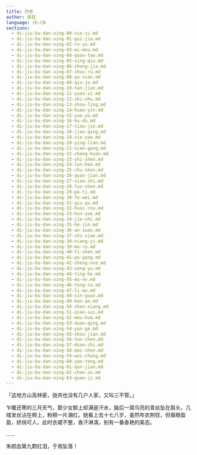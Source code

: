 ```yaml
---
title: 丹杏
author: 紫狂
language: zh-CN
sections:
  - di-jiu-bu-dan-xing-00-xie-zi.md
  - di-jiu-bu-dan-xing-01-gui-jia.md
  - di-jiu-bu-dan-xing-02-ru-yu.md
  - di-jiu-bu-dan-xing-03-mi-mou.md
  - di-jiu-bu-dan-xing-04-quan-tao.md
  - di-jiu-bu-dan-xing-05-xing-qiu.md
  - di-jiu-bu-dan-xing-06-zhong-jia.md
  - di-jiu-bu-dan-xing-07-shou-ru.md
  - di-jiu-bu-dan-xing-08-yu-xian.md
  - di-jiu-bu-dan-xing-09-qiu-ju.md
  - di-jiu-bu-dan-xing-10-tan-jian.md
  - di-jiu-bu-dan-xing-11-yuan-si.md
  - di-jiu-bu-dan-xing-12-shi-shu.md
  - di-jiu-bu-dan-xing-13-shou-ling.md
  - di-jiu-bu-dan-xing-14-huan-yin.md
  - di-jiu-bu-dan-xing-15-yue-yu.md
  - di-jiu-bu-dan-xing-16-ku-du.md
  - di-jiu-bu-dan-xing-17-tiao-jin.md
  - di-jiu-bu-dan-xing-18-jian-qing.md
  - di-jiu-bu-dan-xing-19-xie-yao.md
  - di-jiu-bu-dan-xing-20-ying-lian.md
  - di-jiu-bu-dan-xing-21-xian-gang.md
  - di-jiu-bu-dan-xing-22-cheng-huan.md
  - di-jiu-bu-dan-xing-23-shi-zhen.md
  - di-jiu-bu-dan-xing-24-lun-bao.md
  - di-jiu-bu-dan-xing-25-chu-shen.md
  - di-jiu-bu-dan-xing-26-quan-jian.md
  - di-jiu-bu-dan-xing-27-xiao-zhi.md
  - di-jiu-bu-dan-xing-28-luo-shen.md
  - di-jiu-bu-dan-xing-29-po-ti.md
  - di-jiu-bu-dan-xing-30-fu-wei.md
  - di-jiu-bu-dan-xing-31-qiu-qu.md
  - di-jiu-bu-dan-xing-32-huai-rou.md
  - di-jiu-bu-dan-xing-33-hun-yue.md
  - di-jiu-bu-dan-xing-34-jie-chi.md
  - di-jiu-bu-dan-xing-35-he-jin.md
  - di-jiu-bu-dan-xing-36-an-suan.md
  - di-jiu-bu-dan-xing-37-shi-xian.md
  - di-jiu-bu-dan-xing-38-niang-yi.md
  - di-jiu-bu-dan-xing-39-mu-ru.md
  - di-jiu-bu-dan-xing-40-ti-shen.md
  - di-jiu-bu-dan-xing-41-po-gang.md
  - di-jiu-bu-dan-xing-42-sheng-nve.md
  - di-jiu-bu-dan-xing-43-song-yu.md
  - di-jiu-bu-dan-xing-44-ting-he.md
  - di-jiu-bu-dan-xing-45-mu-nv.md
  - di-jiu-bu-dan-xing-46-tong-ru.md
  - di-jiu-bu-dan-xing-47-li-wu.md
  - di-jiu-bu-dan-xing-48-xin-guan.md
  - di-jiu-bu-dan-xing-49-kan-an.md
  - di-jiu-bu-dan-xing-50-zhen-xiang.md
  - di-jiu-bu-dan-xing-51-qian-sui.md
  - di-jiu-bu-dan-xing-52-mou-hua.md
  - di-jiu-bu-dan-xing-53-duan-qing.md
  - di-jiu-bu-dan-xing-54-yan-ge.md
  - di-jiu-bu-dan-xing-55-shou-jian.md
  - di-jiu-bu-dan-xing-56-tuo-shen.md
  - di-jiu-bu-dan-xing-57-duan-zhi.md
  - di-jiu-bu-dan-xing-58-mai-shen.md
  - di-jiu-bu-dan-xing-59-wei-chang.md
  - di-jiu-bu-dan-xing-60-yao-tong.md
  - di-jiu-bu-dan-xing-61-qun-jian.md
  - di-jiu-bu-dan-xing-62-chan-zu.md
  - di-jiu-bu-dan-xing-63-guan-ji.md
---
```


「这地方山高林密，拢共也没有几户人家，又叫三不管。」

乍暖还寒的三月天气，那少女额上却满是汗水，脑后一窝乌亮的青丝坠在肩头，几缕发丝沾在颊上，粉颊一片潮红。她看上去十七八岁，虽然布衣荆钗，但眉眼盈盈，娇俏可人，此时衣裙不整，香汗淋漓，别有一番香艳的美态。

……

朱颜血第九颗红泪，于焉坠落！
